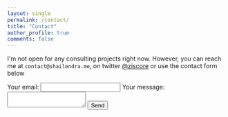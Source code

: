 ```yaml
---
layout: single
permalink: /contact/
title: "Contact"
author_profile: true
comments: false
---
```


I'm not open for any consulting projects right now. However, you can reach me at `contact@shailendra.me`, on twitter [@ziscore](https://twitter.com/ziscore) or use the contact form below

<form
  action="https://formspree.io/xvorwqdq"
  method="POST"
>
  <label>
    Your email:
    <input type="text" name="_replyto">
  </label>
  <label>
    Your message:
    <textarea name="message"></textarea>
  </label>
  <button type="submit" class="btn btn--success">Send</button>
</form>